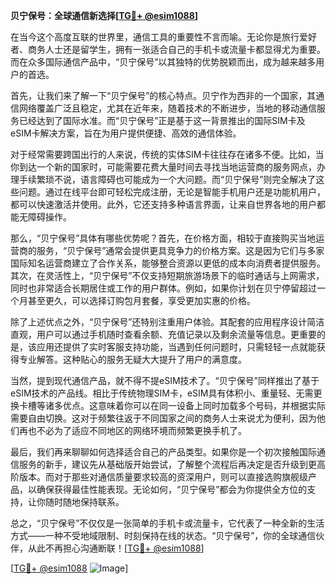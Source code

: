 **贝宁保号：全球通信新选择[[TG💪+ @esim1088](https://t.me/s/esim1088)]**

在当今这个高度互联的世界里，通信工具的重要性不言而喻。无论你是旅行爱好者、商务人士还是留学生，拥有一张适合自己的手机卡或流量卡都显得尤为重要。而在众多国际通信产品中，“贝宁保号”以其独特的优势脱颖而出，成为越来越多用户的首选。

首先，让我们来了解一下“贝宁保号”的核心特点。贝宁作为西非的一个国家，其通信网络覆盖广泛且稳定，尤其在近年来，随着技术的不断进步，当地的移动通信服务已经达到了国际水准。而“贝宁保号”正是基于这一背景推出的国际SIM卡及eSIM卡解决方案，旨在为用户提供便捷、高效的通信体验。

对于经常需要跨国出行的人来说，传统的实体SIM卡往往存在诸多不便。比如，当你到达一个新的国家时，可能需要花费大量时间去寻找当地运营商的服务网点，办理手续繁琐不说，语言障碍也可能成为一个大问题。而“贝宁保号”则完全解决了这些问题。通过在线平台即可轻松完成注册，无论是智能手机用户还是功能机用户，都可以快速激活并使用。此外，它还支持多种语言界面，让来自世界各地的用户都能无障碍操作。

那么，“贝宁保号”具体有哪些优势呢？首先，在价格方面，相较于直接购买当地运营商的服务，“贝宁保号”通常会提供更具竞争力的价格方案。这是因为它们与多家国际知名运营商建立了合作关系，能够整合资源以更低的成本向消费者提供服务。其次，在灵活性上，“贝宁保号”不仅支持短期旅游场景下的临时通话与上网需求，同时也非常适合长期居住或工作的用户群体。例如，如果你计划在贝宁停留超过一个月甚至更久，可以选择订购包月套餐，享受更加实惠的价格。

除了上述优点之外，“贝宁保号”还特别注重用户体验。其配套的应用程序设计简洁直观，用户可以通过手机随时查看余额、充值记录以及剩余流量等信息。更重要的是，该应用还提供了实时客服支持功能，当遇到任何问题时，只需轻轻一点就能获得专业解答。这种贴心的服务无疑大大提升了用户的满意度。

当然，提到现代通信产品，就不得不提eSIM技术了。“贝宁保号”同样推出了基于eSIM技术的产品线。相比于传统物理SIM卡，eSIM具有体积小、重量轻、无需更换卡槽等诸多优点。这意味着你可以在同一设备上同时加载多个号码，并根据实际需要自由切换。这对于频繁往返于不同国家之间的商务人士来说尤为便利，因为他们再也不必为了适应不同地区的网络环境而频繁更换手机了。

最后，我们再来聊聊如何选择适合自己的产品类型。如果你是一个初次接触国际通信服务的新手，建议先从基础版开始尝试，了解整个流程后再决定是否升级到更高阶版本。而对于那些对通信质量要求较高的资深用户，则可以直接选购旗舰级产品，以确保获得最佳性能表现。无论如何，“贝宁保号”都会为你提供全方位的支持，让你随时随地保持联系。

总之，“贝宁保号”不仅仅是一张简单的手机卡或流量卡，它代表了一种全新的生活方式——一种不受地域限制、时刻保持在线的状态。“贝宁保号”，你的全球通信伙伴，从此不再担心沟通断联！[[TG💪+ @esim1088](https://t.me/s/esim1088)]

[[TG💪+ @esim1088](https://t.me/s/esim1088) ![Image](https://i.postimg.cc/4NQfJmqS/Snipaste-2025-05-13-00-14-12.png)]